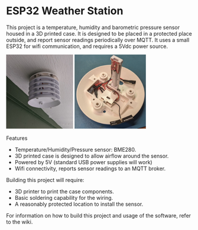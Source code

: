 # ESP32 Weather Station

This project is a temperature, humidity and barometric pressure sensor housed in a 3D printed case. It is designed to be placed in a protected place outside, and report sensor readings periodically over MQTT. It uses a small ESP32 for wifi communication, and requires a 5Vdc power source. 

<img src="https://github.com/ilikecake/ESP32-Weather-Station/blob/main/Assets/Placement-final.JPG" height="200">  [<img src="https://github.com/ilikecake/ESP32-Weather-Station/blob/main/Assets/Assy-arrange_wires_1.JPG" height="200">](https://github.com/ilikecake/ESP32-Weather-Station/blob/main/Assets/Assy-arrange_wires_1.JPG)

Features
* Temperature/Humidity/Pressure sensor: BME280.
* 3D printed case is designed to allow airflow around the sensor.
* Powered by 5V (standard USB power supplies will work)
* Wifi connectivity, reports sensor readings to an MQTT broker.

Building this project will require:
* 3D printer to print the case components.
* Basic soldering capability for the wiring.
* A reasonably protected location to install the sensor.

For information on how to build this project and usage of the software, refer to the wiki.
